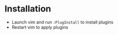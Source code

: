 # Installation

- Launch vim and run `:PlugInstall` to install plugins
- Restart vim to apply plugins
